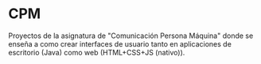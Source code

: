 # CPM
Proyectos de la asignatura de "Comunicación Persona Máquina" donde se enseña a como crear interfaces de usuario tanto en aplicaciones de escritorio (Java) como web (HTML+CSS+JS (nativo)).
